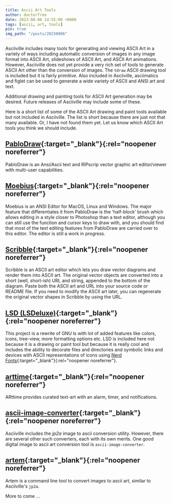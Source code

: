 ```yaml
---
title: Ascii Art Tools
author: doctorfree
date: 2023-08-06 14:55:00 +0800
tags: [ascii, art, tools]
pin: true
img_path: "/posts/20230806"
---
```


Asciiville includes many tools for generating and viewing ASCII Art
in a variety of ways including automatic conversion of images in any
image format into ASCII Art, slideshows of ASCII Art, and ASCII Art
animations. However, Asciiville does not yet provide a very rich set
of tools to generate ASCII Art other than the conversion of images.
The `tdraw` ASCII drawing tool is included but it is fairly primitive.
Also included in Asciiville, asciimatics and figlet can be used to
generate a wide variety of ASCII and ANSI art and text.

Additional drawing and painting tools for ASCII Art generation may be
desired. Future releases of Asciiville may include some of these.

Here is a short list of some of the ASCII Art drawing and paint tools
available but not included in Asciiville. The list is short because
there are just not that many available. Or, I have not found them yet.
Let us know which ASCII Art tools you think we should include.

## [PabloDraw](https://github.com/blocktronics/pablodraw){:target="_blank"}{:rel="noopener noreferrer"}

PabloDraw is an Ansi/Ascii text and RIPscrip vector graphic art
editor/viewer with multi-user capabilities.

## [Moebius](https://github.com/blocktronics/moebius){:target="_blank"}{:rel="noopener noreferrer"}

Moebius is an ANSI Editor for MacOS, Linux and Windows. The major feature
that differentiates it from PabloDraw is the 'half-block' brush which allows
editing in a style closer to Photoshop than a text editor, although you can
still use the function and cursor keys to draw with, and you should find that
most of the text editing features from PabloDraw are carried over to this
editor. The editor is still a work in progress.

## [Scribble](http://buttersquid.ink/scribble.html){:target="_blank"}{:rel="noopener noreferrer"}

Scribble is an ASCII art editor which lets you draw vector diagrams and render
them into ASCII art. The original vector objects are converted into a short
(well, short-ish) URL and string, appended to the bottom of the diagram.
Paste both the ASCII art and URL into your source code or README file.
If you need to modify the ASCII art later, you can regenerate the original
vector shapes in Scribble by using the URL.

## [LSD (LSDeluxe)](https://github.com/Peltoche/lsd){:target="_blank"}{:rel="noopener noreferrer"}

This project is a rewrite of GNU ls with lot of added features like colors,
icons, tree-view, more formatting options etc. LSD is included here not because
it is a drawing or paint tool but because it is really cool and includes
the ability to decorate files and directories and symbolic links and devices
with ASCII representations of icons using
[Nerd Fonts](https://www.nerdfonts.com/){:target="_blank"}{:rel="noopener noreferrer"}.

## [arttime](https://github.com/reportaman/arttime){:target="_blank"}{:rel="noopener noreferrer"}

ARttime provides curated text-art with an alarm, timer, and notifications.

## [ascii-image-converter](https://github.com/TheZoraiz/ascii-image-converter){:target="_blank"}{:rel="noopener noreferrer"}

Asciiville includes the _jp2a_ image to ascii conversion utility. However, there
are several other such converters, each with its own merits. One good digital
image to ascii art conversion tool is `ascii-image-converter`.

## [artem](https://github.com/FineFindus/artem){:target="_blank"}{:rel="noopener noreferrer"}

Artem is a command line tool to convert images to ascii art, similar to
Asciiville's `jp2a`.

More to come ...
